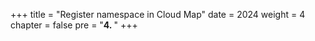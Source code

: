 +++
title = "Register namespace in Cloud Map"
date = 2024
weight = 4
chapter = false
pre = "<b>4. </b>"
+++
